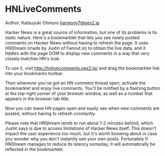 HNLiveComments
==============

Author: Katsuyuki Ohmuro <harmony7@pex2.jp>

Hacker News is a great source of information, but one of its problems is its static nature.
Here's a bookmarklet that lets you see newly posted comments on Hacker News without having to refresh the page.
It uses HNStream (made by Justin of Fanout.io) to obtain the live data, and it fiddles with the page DOM to
display new comments in a way that very closely matches HN's look.

To use it, visit http://hnlivecomments.pex2.jp/ and drag the bookmarklet link into your bookmarks toolbar.

Then whenever you've got an HN comment thread open, activate the bookmarklet and enjoy live comments. You'll be
notified by a flashing button at the top-right corner of your browser window, as well as a number that
appears in the browser tab title.

Now you can leave HN pages open and easily see when new comments are posted, without having to refresh constantly.

Please note that HNStream tends to run about 1-2 minutes behind, which Justin says is due to access limitations
of Hacker News itself. This doesn't impact the user experience too much, but it's worth knowing about in case
you wonder why you don't instantly see your own posts. Fortunately if HNStream manages to reduce its latency
someday, it will automatically be reflected in the bookmarklet.